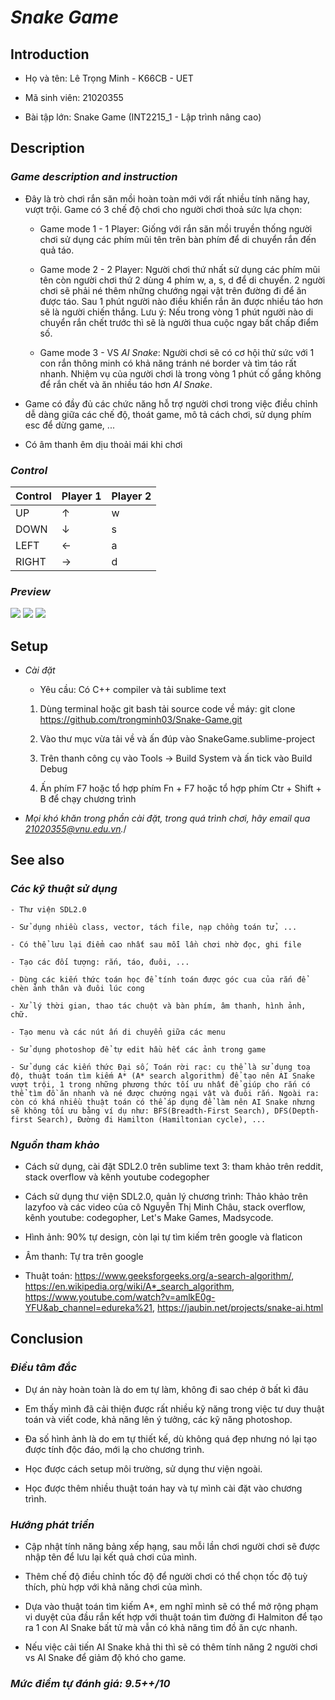 # ***Snake Game*** 

## **Introduction** 

+ Họ và tên: Lê Trọng Minh - K66CB - UET

+ Mã sinh viên: 21020355 

+ Bài tập lớn: Snake Game (INT2215_1 - Lập trình nâng cao) 

## **Description** 

### *Game description and instruction* 
- Đây là trò chơi rắn săn mồi hoàn toàn mới với rất nhiều tính năng hay, vượt trội. Game có 3 chế độ chơi cho người chơi thoả sức lựa chọn: 

    + Game mode 1 - 1 Player: Giống với rắn săn mồi truyền thống người chơi sử dụng các phím mũi tên trên bàn phím để di chuyển rắn đến quả táo. 

    + Game mode 2 - 2 Player: Người chơi thứ nhất sử dụng các phím mũi tên còn người chơi thứ 2 dùng 4 phím w, a, s, d để di chuyển. 2 người chơi 
    sẽ phải né thêm những chướng ngại vật trên đường đi để ăn được táo. Sau 1 phút người nào điều khiển rắn ăn được nhiều táo hơn sẽ là người chiến thắng. Lưu ý: Nếu trong vòng 1 phút người nào di chuyển rắn chết trước thì sẽ là người thua cuộc ngay bất chấp điểm số. 

    + Game mode 3 - VS *AI Snake*: Người chơi sẽ có cơ hội thử sức với 1 con rắn thông minh có khả năng tránh né border và tìm táo rất nhanh. Nhiệm vụ của người chơi là trong vòng 1 phút cố gắng không để rắn chết và ăn nhiều táo hơn *AI Snake*. 

- Game có đầy đủ các chức năng hỗ trợ người chơi trong việc điều chỉnh dễ dàng giữa các chế độ, thoát game, mô tả cách chơi, sử dụng phím esc để dừng game, ... 
- Có âm thanh êm dịu thoải mái khi chơi

### *Control* 

| Control | Player 1 | Player 2 | 
|---------|----------|----------|
| UP      |     ↑    |     w    |
| DOWN    |     ↓    |     s    |
| LEFT    |     ←    |     a    |
| RIGHT   |     →    |     d    | 

### *Preview* 

![](res/demo%20image/end_demo.png)
![](res/demo%20image/gamemode_demo.png) 
![](res/demo%20image/gameplay_demo.png) 

## **Setup** 

- *Cài đặt* 
    + Yêu cầu: Có C++ compiler và tải sublime text 

    1. Dùng terminal hoặc git bash tải source code về máy: git clone https://github.com/trongminh03/Snake-Game.git 

    2. Vào thư mục vừa tải về và ấn đúp vào SnakeGame.sublime-project

    3. Trên thanh công cụ vào Tools → Build System và ấn tick vào Build Debug

    4. Ấn phím F7 hoặc tổ hợp phím Fn + F7 hoặc tổ hợp phím Ctr + Shift + B để chạy chương trình 

- *Mọi khó khăn trong phần cài đặt, trong quá trình chơi, hãy email qua 21020355@vnu.edu.vn.*/ 

## **See also**  

### *Các kỹ thuật sử dụng*  
    - Thư viện SDL2.0

    - Sử dụng nhiều class, vector, tách file, nạp chồng toán tử, ...

    - Có thể lưu lại điểm cao nhất sau mỗi lần chơi nhờ đọc, ghi file

    - Tạo các đối tượng: rắn, táo, đuôi, ... 

    - Dùng các kiến thức toán học để tính toán được góc cua của rắn để chèn ảnh thân và đuôi lúc cong 

    - Xử lý thời gian, thao tác chuột và bàn phím, âm thanh, hình ảnh, chữ. 

    - Tạo menu và các nút ấn di chuyển giữa các menu 

    - Sử dụng photoshop để tự edit hầu hết các ảnh trong game

    - Sử dụng các kiến thức Đại số, Toán rời rạc: cụ thể là sử dụng toạ độ, thuật toán tìm kiếm A* (A* search algorithm) để tạo nên AI Snake vượt trội, 1 trong những phương thức tối ưu nhất để giúp cho rắn có thể tìm đồ ăn nhanh và né được chướng ngại vật và đuôi rắn. Ngoài ra: còn có khá nhiều thuật toán có thể áp dụng để làm nên AI Snake nhưng sẽ không tối ưu bằng ví dụ như: BFS(Breadth-First Search), DFS(Depth-first Search), Đường đi Hamilton (Hamiltonian cycle), ... 

### *Nguồn tham khảo* 
- Cách sử dụng, cài đặt SDL2.0 trên sublime text 3: tham khảo trên reddit, stack overflow và kênh youtube codegopher 

- Cách sử dụng thư viện SDL2.0, quản lý chương trình: Thảo khảo trên lazyfoo và các video của cô Nguyễn Thị Minh Châu, stack overflow, kênh youtube: codegopher, Let's Make Games, Madsycode. 

- Hình ảnh: 90% tự design, còn lại tự tìm kiếm trên google và flaticon 

- Âm thanh: Tự tra trên google 

- Thuật toán: https://www.geeksforgeeks.org/a-search-algorithm/, https://en.wikipedia.org/wiki/A*_search_algorithm, https://www.youtube.com/watch?v=amlkE0g-YFU&ab_channel=edureka%21, https://jaubin.net/projects/snake-ai.html

## **Conclusion** 

### ***Điều tâm đắc***
- Dự án này hoàn toàn là do em tự làm, không đi sao chép ở bất kì đâu 

- Em thấy mình đã cải thiện được rất nhiều kỹ năng trong việc tư duy thuật toán và viết code, khả năng lên ý tưởng, các kỹ năng photoshop.

- Đa số hình ảnh là do em tự thiết kế, dù không quá đẹp nhưng nó lại tạo được tính độc đáo, mới lạ cho chương trình.

- Học được cách setup môi trường, sử dụng thư viện ngoài. 

- Học được thêm nhiều thuật toán hay và tự mình cài đặt vào chương trình. 

### ***Hướng phát triển*** 
- Cập nhật tính năng bảng xếp hạng, sau mỗi lần chơi người chơi sẽ được nhập tên để lưu lại kết quả chơi của mình.

- Thêm chế độ điều chỉnh tốc độ để người chơi có thể chọn tốc độ tuỳ thích, phù hợp với khả năng chơi của mình.

- Dựa vào thuật toán tìm kiếm A*, em nghĩ mình sẽ có thể mở rộng phạm vi duyệt của đầu rắn kết hợp với thuật toán tìm đường đi Halmiton để tạo ra 1 con AI Snake bất tử mà vẫn có khả năng tìm đồ ăn cực nhanh. 

- Nếu việc cải tiến AI Snake khả thi thì sẽ có thêm tính năng 2 người chơi vs AI Snake để giảm độ khó cho game. 

### *Mức điểm tự đánh giá: 9.5++/10* 





